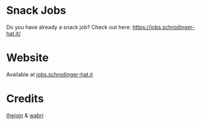 # Snack Jobs

Do you have already a snack job? Check out here: https://jobs.schrodinger-hat.it/

# Website

Available at [jobs.schrodinger-hat.it](https://jobs.schrodinger-hat.it/)

# Credits

[thejoin](https://github.com/thejoin95) & [wabri](https://github.com/wabri)
